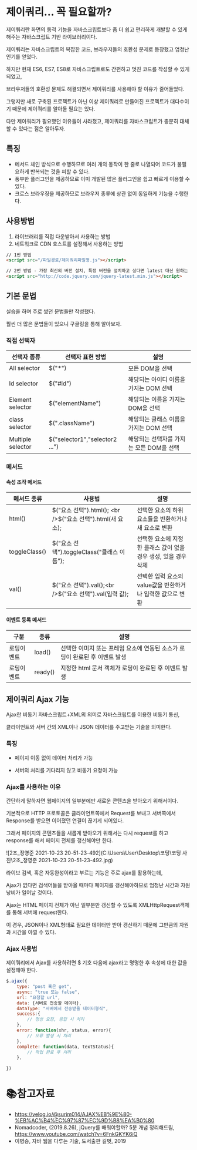 # 제이쿼리... 꼭 필요할까?

제이쿼리란 화면의 동적 기능을 자바스크립트보다 좀 더 쉽고 편리하게 개발할 수 있게 해주는 자바스크립트 기반 라이브러리이다.

제이쿼리는 자바스크립트의 복잡한 코드, 브라우저들의 호환성 문제로 등장했고 엄청난 인기를 얻었다.



하지만 현재 ES6, ES7, ES8로 자바스크립트로도 간편하고 멋진 코드를 작성할 수 있게 되었고,

브라우저들의 호환성 문제도 해결되면서 제이쿼리를 사용해야 할 이유가 줄어들었다.



그렇지만 새로 구축된 프로젝트가 아닌 이상 제이쿼리로 만들어진 프로젝트가 대다수이기 때문에 제이쿼리를 알아둘 필요는 있다.

다만 제이쿼리가 필요했던 이유들이 사라졌고, 제이쿼리를 자바스크립트가 충분히 대체할 수 있다는 점은 알아두자.



## 특징

- 메서드 체인 방식으로 수행하므로 여러 개의 동작이 한 줄로 나열되어 코드가 불필요하게 반복되는 것을 피할 수 있다.
- 풍부한 플러그인을 제공하므로 이미 개발된 많은 플러그인을 쉽고 빠르게 이용할 수 있다.
- 크로스 브라우징을 제공하므로 브라우저 종류에 상관 없이 동일하게 기능을 수행한다.



## 사용방법

1. 라이브러리를 직접 다운받아서 사용하는 방법
2. 네트워크로 CDN 호스트를 설정해서 사용하는 방법

```html
// 1번 방법
<script src="/파일경로/제이쿼리파일명.js"></script>

// 2번 방법 - 가장 최신의 버전 설치, 특정 버전을 설치하고 싶다면 latest 대신 원하는 버전을 입력하면 된다.
<script src="http://code.jquery.com/jquery-latest.min.js"></script>

```



## 기본 문법

실습을 하며 주로 썼던 문법들만 작성했다.

훨씬 더 많은 문법들이 있으니 구글링을 통해 알아보자.



### 직접 선택자

| 선택자 종류       | 선택자 표현 방법               | 설명                                     |
| ----------------- | ------------------------------ | ---------------------------------------- |
| All selector      | $("*")                         | 모든 DOM을 선택                          |
| Id selector       | $("#id")                       | 해당되는 아이디 이름을 가지는 DOM 선택   |
| Element selector  | $("elementName")               | 해당되는 이름을 가지는 DOM을 선택        |
| class selector    | $(".className")                | 해당되는 클래스 이름을 가지는 DOM 선택   |
| Multiple selector | $("selector1","selector2 ...") | 해당되는 선택자를 가지는 모든 DOM을 선택 |



### 메서드

#### 속성 조작 메서드

| 메서드 종류   | 사용법                                                     | 설명                                                         |
| ------------- | ---------------------------------------------------------- | ------------------------------------------------------------ |
| html()        | $("요소 선택").html(); <br />$("요소 선택").html(새 요소); | 선택한 요소의 하위 요소들을 반환하거나 새 요소로 변환        |
| toggleClass() | $("요소 선택").toggleClass("클래스 이름");                 | 선택한 요소에 지정한 클래스 값이 없을 경우 생성, 있을 경우 삭제 |
| val()         | $("요소 선택").val();<br />$("요소 선택").val(입력 값);    | 선택한 입력 요소의 value값을 반환하거나 입력한 값으로 변환   |



#### 이벤트 등록 메서드

| 구분       | 종류    | 설명                                                         |
| ---------- | ------- | ------------------------------------------------------------ |
| 로딩이벤트 | load()  | 선택한 이미지 또는 프레임 요소에 연동된 소스가 로딩이 완료된 후 이벤트 발생 |
| 로딩이벤트 | ready() | 지정한 html 문서 객체가 로딩이 완료된 후 이벤트 발생         |



## 제이쿼리 Ajax 기능

Ajax란 비동기 자바스크립트+XML의 의미로 자바스크립트를 이용한 비동기 통신,

클라이언트와 서버 간의 XML이나 JSON 데이터를 주고받는 기술을 의미한다.



### 특징

- 페이지 이동 없이 데이터 처리가 가능

- 서버의 처리를 기다리지 않고 비동기 요청이 가능



### Ajax를 사용하는 이유

간단하게 말하자면 웹페이지의 일부분에만 새로운 콘텐츠을 받아오기 위해서이다.

기본적으로 HTTP 프로토콜은 클라이언트쪽에서 Request를 보내고 서버쪽에서 Response를 받으면 이어졌던 연결이 끊기게 되어있다. 

그래서 페이지의 콘텐츠들을 새롭게 받아오기 위해서는 다시 request를 하고 response를 해서 페이지 전체를 갱신해야만 한다.

![2조_정영준 2021-10-23 20-51-23-492](C:\Users\User\Desktop\코딩\코딩 사진\2조_정영준 2021-10-23 20-51-23-492.jpg)

라이브 검색, 혹은 자동완성이라고 부르는 기능은 주로 ajax를 활용하는데,

Ajax가 없다면 검색어들을 받아올 때마다 페이지를 갱신해야하므로 엄청난 시간과 자원 낭비가 일어날 것이다.



Ajax는 HTML 페이지 전체가 아닌 일부분만 갱신할 수 있도록 XMLHttpRequest객체를 통해 서버에 request한다.

이 경우,  JSON이나 XML형태로 필요한 데이터만 받아 갱신하기 때문에 그만큼의 자원과 시간을 아낄 수 있다.



### Ajax 사용법

제이쿼리에서 Ajax를 사용하려면 $ 기호 다음에 ajax라고 명명한 후 속성에 대한 값을 설정해야 한다.

```javascript
$.ajax({
	type: "post 혹은 get",
	async: "true 또는 false",
	url: "요청할 url",
	data: {서버로 전송할 데이터},
	dataType: "서버에서 전송받을 데이터형식",
	success:{
		// 정상 요청, 응답 시 처리
	},
	error: function(xhr, status, error){
		// 오류 발생 시 처리
	},
	complete: function(data, textStatus){
		// 작업 완료 후 처리
	},
	
})
```



# :books:참고자료

- https://velog.io/@surim014/AJAX%EB%9E%80-%EB%AC%B4%EC%97%87%EC%9D%B8%EA%B0%80
- Nomadcoder, (2019.8.26), jQuery를 배워야할까? 5분 개념 정리해드림, https://www.youtube.com/watch?v=6FnkGKYK6iQ
- 이병승, 자바 웹을 다루는 기술, 도서출판 길벗, 2019
